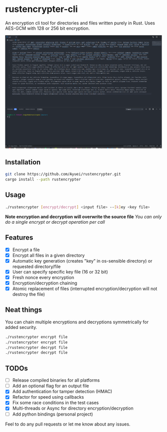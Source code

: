 # rustencrypter-cli

An encryption cli tool for directories and files written purely in Rust.
Uses AES-GCM with 128 or 256 bit encryption.

![Example of the encryption algorithm](assets/test.gif)

## Installation

```bash
git clone https://github.com/Ayuei/rustencrypter.git
cargo install --path rustencrypter
```

## Usage

```bash
./rustencrypter [encrypt/decrypt] <input file> --[k]ey <key file>
```

**Note encryption and decryption will overwrite the source file**
*You can only do a single encrypt or decrypt operation per call*

## Features

- [x] Encrypt a file
- [x] Encrypt all files in a given directory
- [x] Automatic key generation (creates "key" in os-sensible directory)
or requested directory/file
- [x] User can specify specific key file (16 or 32 bit)
- [x] Fresh nonce every encryption
- [x] Encryption/decryption chaining
- [x] Atomic replacement of files
(interrupted encryption/decryption will not destroy the file)

## Neat things

You can chain multiple encryptions and decryptions symmetrically for added security.

```bash
./rustencrypter encrypt file 
./rustencrypter encrypt file
./rustencrypter decrypt file
./rustencrypter decrypt file
```

## TODOs

- [ ] Release compiled binaries for all platforms
- [ ] Add an optional flag for an output file
- [x] Add authentication for tamper detection (HMAC)
- [x] Refactor for speed using callbacks
- [x] Fix some race conditions in the test cases
- [x] Multi-threads or Async for directory encryption/decryption
- [ ] Add python bindings (personal project)

Feel to do any pull requests or let me know about any issues.
